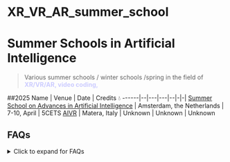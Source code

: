 # XR_VR_AR_summer_school
# Summer Schools in Artificial Intelligence 
> Various summer schools / winter schools /spring in the field of <span style="color: #CCCCFF;font-weight:bold">XR/VR/AR, video coding, </span>


##2025
Name | Venue | Date | Credits :droplet:
------|--|---|---|--|-|-|
[Summer School on Advances in Artificial Intelligence]([https://www.dis.cwi.nl/spring-school/]) | Amsterdam, the Netherlands | 7-10, April | 5CETS 
[AIVR](https://xrsalento.it/xrsalento2024/xrai-summer-school-2024/index.html) | Matera, Italy | Unknown | Unknown | Unknown



## FAQs
<details>
      <summary>Click to expand for FAQs</summary>

> How can I contribute to the list?
- You may create a pull request
> What contents can I add?
- You may add summer school that you are organiaing/co-organizing or add any other related summer school that you wish to share with the community. 



> What inspired this list?
- The repo takes an inspiration from the awesome-mlss repo. 
> Does the list include the same summer schools as available on awesome-mlss repo?
- No. However, some of the enteries in the lists may overlap. The purpose is to share the opportunities with the community and aspiring AI researchers/engineers, data scientists.  

</details>
